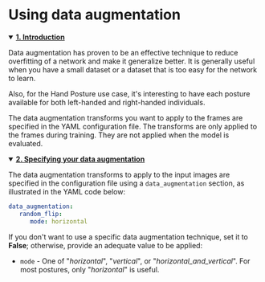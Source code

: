 # Using data augmentation


<details open><summary><a href="#1"><b>1. Introduction</b></a></summary><a id="1"></a>

Data augmentation has proven to be an effective technique to reduce overfitting of a network and make it generalize better. It is generally useful when you have a small dataset or a dataset that is too easy for the network to learn.

Also, for the Hand Posture use case, it's interesting to have each posture available for both left-handed and right-handed individuals.

The data augmentation transforms you want to apply to the frames are specified in the YAML configuration file. The transforms are only applied to the frames during training. They are not applied when the model is evaluated.

</details>
<details open><summary><a href="#2"><b>2. Specifying your data augmentation</b></a></summary><a id="2"></a>

The data augmentation transforms to apply to the input images are specified in the configuration file using a `data_augmentation` section, as illustrated in the YAML code below:

```yaml
data_augmentation:
   random_flip:
      mode: horizontal
```

If you don't want to use a specific data augmentation technique, set it to **False**; otherwise, provide an adequate value to be applied:

- `mode` - One of "*horizontal*", "*vertical*", or "*horizontal_and_vertical*". For most postures, only "*horizontal*" is useful.

</details>

